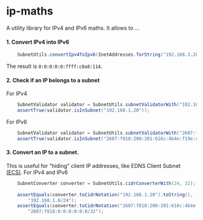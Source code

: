 # ip-maths
A utility library for IPv4 and IPv6 maths. It allows to ...

#### 1. Convert IPv4 into IPv6

```java
    SubnetUtils.convertIpv4ToIpv6(InetAddresses.forString("192.168.1.20"));
```

The result is `0:0:0:0:0:ffff:c0a8:114`.

#### 2. Check if an IP belongs to a subnet
For IPv4

```java
    SubnetValidator validator = SubnetUtils.subnetValidatorWith("192.168.0.0/16");
    assertTrue(validator.isInSubnet("192.168.1.20"));
```

For IPv6

```java
    SubnetValidator validator = SubnetUtils.subnetValidatorWith("2607:f818:0:0:0:0:0:0/32");
    assertTrue(validator.isInSubnet("2607:f818:200:201:616c:4b4e:f19e:cee5"));
```

#### 3. Convert an IP to a subnet.
This is useful for "hiding" client IP addresses, like EDNS Client Subnet [(ECS)](https://developers.google.com/speed/public-dns/docs/ecs).
For IPv4 and IPv6

```java
    SubnetConverter converter = SubnetUtils.cidrConverterWith(24, 32);
		
    assertEquals(converter.toCidrNotation("192.168.1.20").toString(),
        "192.168.1.0/24");
    assertEquals(converter.toCidrNotation("2607:f818:200:201:616c:4b4e:f19e:cee5").toString(),
        "2607:f818:0:0:0:0:0:0/32");
```
